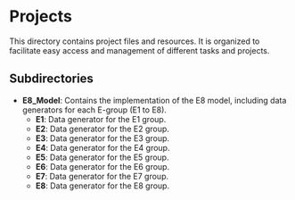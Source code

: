 # Projects

This directory contains project files and resources. It is organized to facilitate easy access and management of different tasks and projects.
## Subdirectories

- **E8_Model**: Contains the implementation of the E8 model, including data generators for each E-group (E1 to E8).
  - **E1**: Data generator for the E1 group.
  - **E2**: Data generator for the E2 group.
  - **E3**: Data generator for the E3 group.
  - **E4**: Data generator for the E4 group.
  - **E5**: Data generator for the E5 group.
  - **E6**: Data generator for the E6 group.
  - **E7**: Data generator for the E7 group.
  - **E8**: Data generator for the E8 group.
